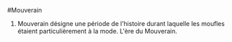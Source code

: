 #Mouverain

1. Mouverain désigne une période de l'histoire durant laquelle les moufles étaient particulièrement à la mode. L'ère du Mouverain.
